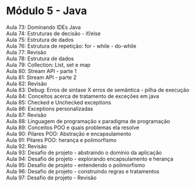 <h1>Módulo 5 - Java</h1>
Aula 73: Dominando IDEs Java
<br>
Aula 74: Estruturas de decisão - if/else
<br>
Aula 75: Estrutura de dados
<br>
Aula 76: Estrutura de repetição: for - while - do-while
<br>
Aula 77: Revisão
<br>
Aula 78: Estrutura de dados
<br>
Aula 79: Collection: List, set e map
<br>
Aula 80: Stream API - parte 1
<br>
Aula 81: Stream API - parte 2
<br>
Aula 82: Revisão
<br>
Aula 83: Debug: Erros de sintaxe X erros de semântica - pilha de execução
<br>
Aula 84: Conceitos acerca de tratamento de exceções em java
<br>
Aula 85: Checked e Unchecked exceptions
<br>
Aula 86: Exceptions personalizadas
<br>
Aula 87: Revisão
<br>
Aula 88: Linguagem de programação x paradigma de programação
<br>
Aula 89: Conceitos POO e quais problemas ela resolve
<br>
Aula 90: Pilares POO: Abstração e encapsulamento
<br>
Aula 91: Pilares POO: herança e polimorfismo
<br>
Aula 92: Revisão
<br>
Aula 93: Desafio de projeto - abstraindo o domínio da aplicação
<br>
Aula 94: Desafio de projeto - explorando encapsulamento e herança
<br>
Aula 95: Desafio de projeto - entendendo o polimorfismo
<br>
Aula 96: Desafio de projeto - construindo regras e tratamentos
<br>
Aula 97: Desafio de projeto - Revisão